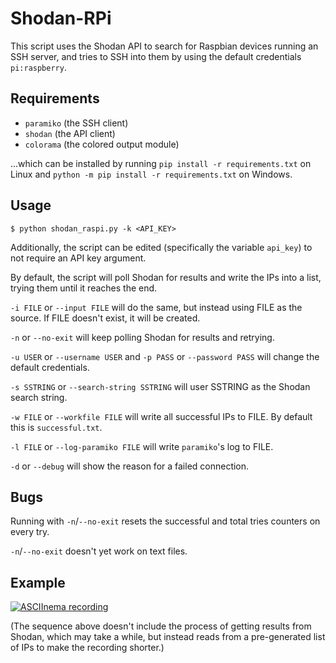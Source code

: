 # Shodan-RPi

This script uses the Shodan API to search for Raspbian devices running an SSH server, and tries to SSH into them by using the default credentials `pi:raspberry`.

## Requirements
* `paramiko` (the SSH client)  
* `shodan` (the API client)
* `colorama` (the colored output module)

...which can be installed by running `pip install -r requirements.txt` on Linux and `python -m pip install -r requirements.txt` on Windows.

## Usage
```
$ python shodan_raspi.py -k <API_KEY>
```
Additionally, the script can be edited (specifically the variable `api_key`) to not require an API key argument.

By default, the script will poll Shodan for results and write the IPs into a list, trying them until it reaches the end.

`-i FILE` or `--input FILE` will do the same, but instead using FILE as the source. If FILE doesn't exist, it will be created.

`-n` or `--no-exit` will keep polling Shodan for results and retrying.

`-u USER` or `--username USER` and `-p PASS` or `--password PASS` will change the default credentials.

`-s SSTRING` or `--search-string SSTRING` will user SSTRING as the Shodan search string.

`-w FILE` or `--workfile FILE` will write all successful IPs to FILE. By default this is `successful.txt`.

`-l FILE` or `--log-paramiko FILE` will write `paramiko`'s log to FILE.

`-d` or `--debug` will show the reason for a failed connection.

## Bugs

Running with `-n`/`--no-exit` resets the successful and total tries counters on every try.

`-n`/`--no-exit` doesn't yet work on text files.

## Example
[![ASCIInema recording](https://asciinema.org/a/RE6ze9T70wtJxL5IFmo7KFowW.png)](https://asciinema.org/a/RE6ze9T70wtJxL5IFmo7KFowW)

(The sequence above doesn't include the process of getting results from Shodan, which may take a while, but instead reads from a pre-generated list of IPs to make the recording shorter.)
